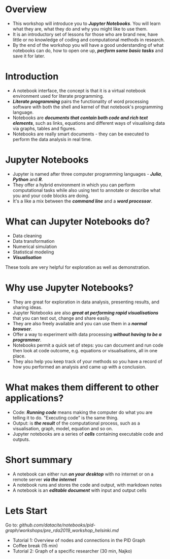 # Overview

- This workshop will introduce you to *__Jupyter Notebooks__*. You will learn what they are, what they do and why you might like to use them. 
- It is an introductory set of lessons for those who are brand new, have little or no knowledge of coding and computational methods in research. 
- By the end of the workshop you will have a good understanding of what notebooks can do, how to open one up, *__perform some basic tasks__* and save it for later.

# Introduction

- A notebook interface, the concept is that it is a virtual notebook environment used for literate programming. 
- *__Literate programming__* pairs the functionality of word processing software with both the shell and kernel of that notebook's programming language. 
- Notebooks are *__documents that contain both code and rich text elements__*, such as links, equations and different ways of visualising data via graphs, tables and figures. 
- Notebooks are really smart documents - they can be executed to perform the data analysis in real time.

# Jupyter Notebooks

- Jupyter is named after three computer programming languages - *__Julia__*, *__Python__* and *__R__*. 
- They offer a hybrid environment in which you can perform computational tasks while also using text to annotate or describe what you and your code blocks are doing.
- It's a like a mix between the *__command line__* and a *__word processor__*. 

# What can Jupyter Notebooks do?


- Data cleaning
- Data transformation
- Numerical simulation
- Statistical modeling
- *__Visualisation__*

These tools are very helpful for exploration as well as demonstration.


# Why use Jupyter Notebooks?

- They are great for exploration in data analysis, presenting results, and sharing ideas. 
- Jupyter Notebooks are also *__great at performing rapid visualisations__* that you can test out, change and share easily. 
- They are also freely available and you can use them in a *__normal browser__*.
- Offer a way to experiment with data processing *__without having to be a programmer__*. 
- Notebooks permit a quick set of steps: you can document and run code then look at code outcome, e.g. equations or visualisations, all in one place.
- They also help you keep track of your methods so you have a record of how you performed an analysis and came up with a conclusion. 


# What makes them different to other applications?

- Code: *__Running code__* means making the computer do what you are telling it to do. "Executing code" is the same thing.
- Output:  is *__the result__* of the computational process, such as a visualisation, graph, model, equation and so on.
- Jupyter notebooks are a series of *__cells__* containing executable code and outputs. 


# Short summary

- A notebook can either run *__on your desktop__* with no internet or on a remote server *__via the internet__*
- A notebook runs and stores the code and output, with markdown notes
- A notebook is an *__editable document__* with input and output cells 


# Lets Start

Go to: *github.com/datacite/notebooks/pid-graph/workshops/pre\_rda2019\_workshop\_helsinki.md*


- Tutorial 1: Overview of nodes and connections in the PID Graph 
- Coffee break (15 min)
- Tutorial 2: Graph of a specific researcher (30 min, Najko)


